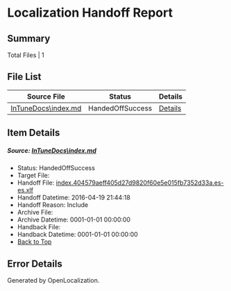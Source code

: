 # <a name='report-top'></a> Localization Handoff Report

## Summary
 Total Files | 1

## File List
 Source File | Status | Details 
 ----------- | ------ | ------- 
 [InTuneDocs\index.md](https://github.com/Microsoft/IntuneDocs-pr/blob/4f43ce4e7d2576780b1ca5467e5d628bc47c66ac/InTuneDocs/index.md) | HandedOffSuccess | [Details](#2be027071ad4fbe6a799ca490f5cda8ac45d4951686)

## Item Details
##### <a name='2be027071ad4fbe6a799ca490f5cda8ac45d4951686'></a> Source: [InTuneDocs\index.md](https://github.com/Microsoft/IntuneDocs-pr/blob/4f43ce4e7d2576780b1ca5467e5d628bc47c66ac/InTuneDocs/index.md)
* Status: HandedOffSuccess
* Target File: 
* Handoff File: [index.404579aeff405d27d9820f60e5e015fb7352d33a.es-es.xlf](https://github.com/Microsoft/EM.handoff/blob/17de34c21c6c16e44940da4259fb2637d6dfb0c0/ol-handoff/Microsoft/IntuneDocs-pr.es-es/master/index.404579aeff405d27d9820f60e5e015fb7352d33a.es-es.xlf)
* Handoff Datetime: 2016-04-19 21:44:18
* Handoff Reason: Include
* Archive File: 
* Archive Datetime: 0001-01-01 00:00:00
* Handback File: 
* Handback Datetime: 0001-01-01 00:00:00
* [Back to Top](#report-top)


## Error Details

Generated by OpenLocalization.
